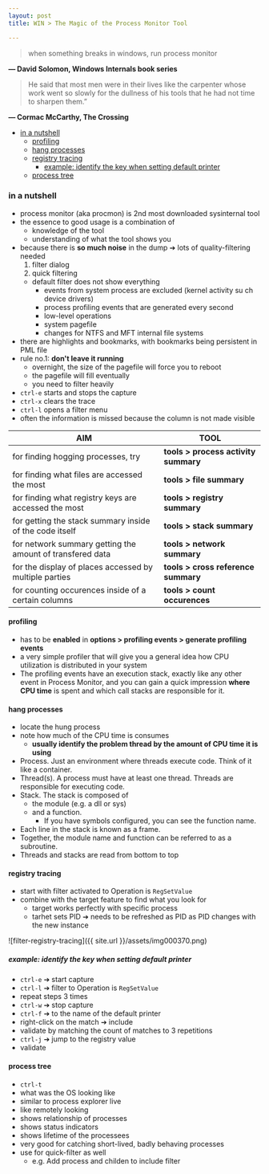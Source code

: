 ```yaml
---
layout: post
title: WIN > The Magic of the Process Monitor Tool

---
```

> when something breaks in windows, run process monitor

**― David Solomon, Windows Internals book series**

>He said that most men were in their lives like the carpenter whose work went so slowly for the dullness of his tools that he had not time to sharpen them.”

**― Cormac McCarthy, The Crossing**

<!-- TOC -->

- [in a nutshell](#in-a-nutshell)
    - [profiling](#profiling)
    - [hang processes](#hang-processes)
    - [registry tracing](#registry-tracing)
        - [example:  identify the key when setting default printer](#example--identify-the-key-when-setting-default-printer)
    - [process tree](#process-tree)

<!-- /TOC -->
### in a nutshell
* process monitor (aka procmon) is 2nd most downloaded sysinternal tool
* the essence to good usage is a combination of
    * knowledge of the tool
    * understanding of what the tool shows you
* because there is **so much noise** in the dump ➔ lots of quality-filtering needed
    1. filter dialog
    2. quick filtering
    * default filter does not show everything 
        * events from system process are excluded (kernel activity su ch device drivers)
        * process profiling events that are generated every second
        * low-level operations
        * system pagefile
        * changes for NTFS and MFT internal file systems
* there are highlights and bookmarks, with bookmarks being persistent in PML file
* rule no.1: **don't leave it running**
    * overnight, the size of the pagefile will force you to reboot
    * the pagefile will fill eventually
    * you need to filter heavily
* `ctrl-e` starts and stops the capture
* `ctrl-x` clears the trace
* `ctrl-l` opens a filter menu
* often the information is missed because the column is not made visible

AIM                                                       | TOOL
----------------------------------------------------------|-------------------------------------
for finding hogging processes, try                        | **tools > process activity summary**
for finding what files are accessed the most              | **tools > file summary**
for finding what registry keys are accessed the most      | **tools > registry summary**
for getting the stack summary inside of the code itself   | **tools > stack summary**
for network summary getting the amount of transfered data | **tools > network summary**
for the display of places accessed by multiple parties    | **tools > cross reference summary**
for counting occurences inside of a certain columns       | **tools > count occurences**

#### profiling
* has to be **enabled** in **options > profiling events > generate profiling events**
* a very simple profiler that will give you a general idea how CPU utilization is distributed in your system
* The profiling events have an execution stack, exactly like any other event in Process Monitor, and you can gain a quick impression **where CPU time** is spent and which call stacks are responsible for it.

#### hang processes
* locate the hung process 
* note how much of the CPU time is consumes
    * **usually identify the problem thread by the amount of CPU time it is using** 
* Process. Just an environment where threads execute code. Think of it like a container.
* Thread(s). A process must have at least one thread. Threads are responsible for executing code.
* Stack. The stack is composed of
    * the module (e.g. a dll or sys) 
    * and a function. 
        * If you have symbols configured, you can see the function name. 
* Each line in the stack is known as a frame. 
* Together, the module name and function can be referred to as a subroutine.
* Threads and stacks are read from bottom to top

#### registry tracing
* start with filter activated to Operation is `RegSetValue`
* combine with the target feature to find what you look for
    * target works perfectly with specific process
    * tarhet sets PID ➔ needs to be refreshed as PID as PID changes with the new instance

![filter-registry-tracing]({{ site.url }}/assets/img000370.png)

##### example:  identify the key when setting default printer
* `ctrl-e` ➔ start capture
* `ctrl-l` ➔ filter to Operation is `RegSetValue`
* repeat steps 3 times
* `ctrl-w` ➔ stop capture
* `ctrl-f` ➔ to the name of the default printer
* right-click on the match ➔ include 
* validate by matching the count of matches to 3 repetitions
* `ctrl-j` ➔ jump to the registry value
* validate 

#### process tree
* `ctrl-t`
* what was the OS looking like
* similar to process explorer live
* like remotely looking
* shows relationship of processes
* shows status indicators
* shows lifetime of the processees
* very good for catching short-lived, badly behaving processes
* use for quick-filter as well 
    * e.g. Add process and childen to include filter
